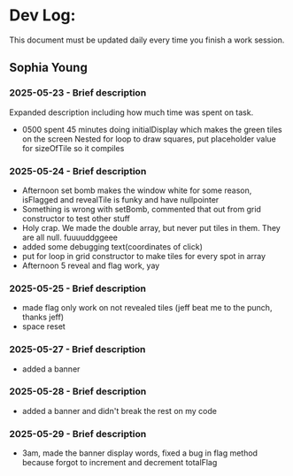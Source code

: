 # Dev Log:

This document must be updated daily every time you finish a work session.

## Sophia Young

### 2025-05-23 - Brief description
Expanded description including how much time was spent on task.
- 0500 spent 45 minutes doing initialDisplay which makes the green tiles on the screen
    Nested for loop to draw squares, put placeholder value for sizeOfTile so it compiles
### 2025-05-24 - Brief description
- Afternoon set bomb makes the window white for some reason, isFlagged and revealTile is funky and have nullpointer
- Something is wrong with setBomb, commented that out from grid constructor to test other stuff
- Holy crap. We made the double array, but never put tiles in them. They are all null. fuuuuddggeee
- added some debugging text(coordinates of click)
- put for loop in grid constructor to make tiles for every spot in array
- Afternoon 5 reveal and flag work, yay

### 2025-05-25 - Brief description
- made flag only work on not revealed tiles (jeff beat me to the punch, thanks jeff)
- space reset
### 2025-05-27 - Brief description
- added a banner
### 2025-05-28 - Brief description
- added a banner and didn't break the rest on my code
### 2025-05-29 - Brief description
- 3am, made the banner display words, fixed a bug in flag method because forgot to increment and decrement totalFlag
